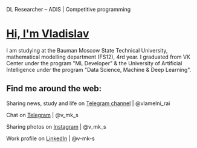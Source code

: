 DL Researcher – ADIS | Competitive programming

# <a href="https://linkedin.com/in/v-mk-s">Hi, I'm Vladislav</a>

I am studying at the Bauman Moscow State Technical University, mathematical modelling department (FS12), 4rd year. I graduated from VK Center under the program "ML Developer" & the University of Artificial Intelligence under the program "Data Science, Machine & Deep Learning".


##  Find me around the web:

Sharing news, study and life on <a href="https://telegram.me/vlamelni_rai">Telegram channel</a> | @vlamelni_rai

Chat on <a href="https://telegram.me/v_mk_s">Telegram</a> | @v_mk_s

Sharing photos on <a href="https://www.instagram.com/v_mk_s/">Instagram</a> | @v_mk_s

Work profile on <a href="https://www.linkedin.com/in/v-mk-s/">LinkedIn</a> | @v-mk-s
